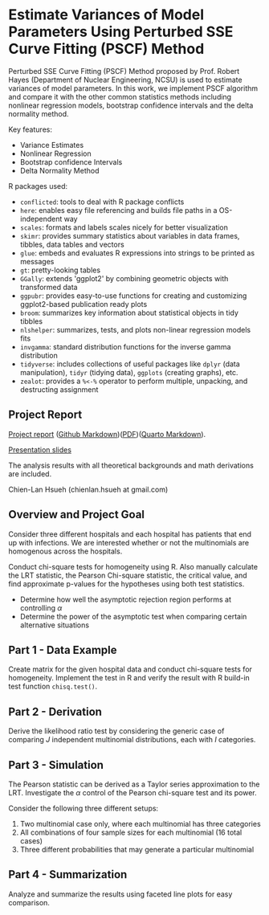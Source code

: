 # Estimate Variances of Model Parameters Using Perturbed SSE Curve Fitting (PSCF) Method

Perturbed SSE Curve Fitting (PSCF) Method proposed by Prof. Robert Hayes (Department of Nuclear Engineering, NCSU) is used to estimate variances of model parameters. In this work, we implement  PSCF algorithm  and compare it with the other common statistics methods including nonlinear regression models, bootstrap confidence intervals and the delta normality method.

Key features:

- Variance Estimates
- Nonlinear Regression
- Bootstrap confidence Intervals
- Delta Normality Method

R packages used:

- `conflicted`: tools to deal with R package conflicts
- `here`: enables easy file referencing and builds file paths in a OS-independent way
- `scales`: formats and labels scales nicely for better visualization
- `skimr`: provides summary statistics about variables in data frames, tibbles, data tables and vectors
- `glue`: embeds and evaluates R expressions into strings to be printed as messages
- `gt`: pretty-looking tables
- `GGally`: extends 'ggplot2' by combining geometric objects with transformed data
- `ggpubr`: provides easy-to-use functions for creating and customizing ggplot2-based publication ready plots
- `broom`: summarizes key information about statistical objects in tidy tibbles
- `nlshelper`: summarizes, tests, and plots non-linear regression models fits 
- `invgamma`: standard distribution functions for the inverse gamma distribution
- `tidyverse`: includes collections of useful packages like `dplyr` (data manipulation), `tidyr` (tidying data),  `ggplots` (creating graphs), etc.
- `zealot`: provides a `%<-%` operator to perform multiple, unpacking, and destructing assignment 

## Project Report

[Project report](https://rpubs.com/clh2021/1114624) ([Github Markdown](./z_main.md))([PDF](./z_main.pdf))([Quarto Markdown](./z_main.qmd)).

[Presentation slides](./Project_Presentation.pdf)

The analysis results with all theoretical backgrounds and math derivations are included.

Chien-Lan Hsueh (chienlan.hsueh at gmail.com)

## Overview and Project Goal

Consider three different hospitals and each hospital has patients that end up with infections. We are interested whether or not the multinomials are homogenous across the hospitals.

Conduct chi-square tests for homogeneity using R. Also manually calculate the LRT statistic, the Pearson Chi-square statistic, the critical value, and find approximate p-values for the hypotheses using both test statistics.

- Determine how well the asymptotic rejection region performs at controlling $\alpha$
- Determine the power of the asymptotic test when comparing certain alternative situations

## Part 1 - Data Example

Create matrix for the given hospital data and conduct chi-square tests for homogeneity. Implement the  test in R and verify the result with R build-in test function `chisq.test()`.

## Part 2 - Derivation

Derive the likelihood ratio test by considering the generic case of comparing $J$ independent multinomial distributions, each with $I$ categories. 

## Part 3 - Simulation

The Pearson statistic can be derived as a Taylor series approximation to the LRT. Investigate the $\alpha$ control of the Pearson chi-square test and its power. 

Consider the following three different setups:

1. Two multinomial case only, where each multinomial has three categories
1. All combinations of four sample sizes for each multinomial (16 total cases)
1. Three different probabilities that may generate a particular multinomial

## Part 4 - Summarization 

Analyze and summarize the results using faceted line plots for easy comparison.
